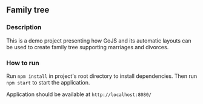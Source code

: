 ## Family tree

### Description

This is a demo project presenting how GoJS and its automatic layouts can be used to create family tree supporting marriages and divorces.

### How to run

Run `npm install` in project's root directory to install dependencies.
Then run `npm start` to start the application.

Application should be available at `http://localhost:8080/`
